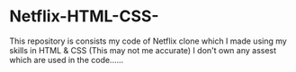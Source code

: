 # Netflix-HTML-CSS-
This repository is consists my code of Netflix clone which I made using my skills in HTML &amp; CSS (This may not me accurate)
I don't own any assest which are used in the code......
